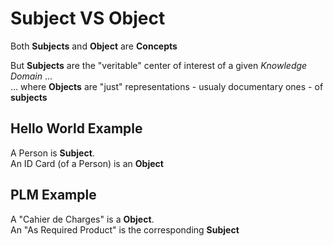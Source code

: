 # Subject VS Object 

Both __Subjects__ and __Object__ are __Concepts__

But __Subjects__ are the "veritable" center of interest of a given _Knowledge Domain_ ...   
... where __Objects__ are "just" representations - usualy documentary ones - of __subjects__

## Hello World Example 

A Person is __Subject__.  
An ID Card (of a Person) is an __Object__

## PLM Example 
A "Cahier de Charges" is a __Object__.  
An "As Required Product" is the corresponding __Subject__

